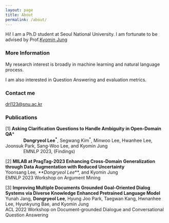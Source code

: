 ```yaml
---
layout: page
title: About
permalink: /about/
---
```


Hi! I am a Ph.D student at Seoul National University. I am fortunate to be advised by Prof.[Kyomin Jung](http://milab.snu.ac.kr/kjung/index.html)

### More Information

My research interest is broadly in machine learning and natural language process. 

I am also interested in Question Answering and evaluation metrics.

### Contact me

[drl123@snu.ac.kr](mailto:drl123@snu.ac.kr)

### Publications

[1] **Asking Clarification Questions to Handle Ambiguity in Open-Domain QA***  
    &emsp;&emsp;&emsp;&emsp;**Dongryeol Lee<sup>*</sup>**, Segwang Kim<sup>*</sup>, Minwoo Lee, Hwanhee Lee, Joonsuk Park, Sang-Woo Lee, and Kyomin Jung  
    &emsp;&emsp;&emsp;&emsp;EMNLP 2023, (Findings)


[2] **MILAB at PragTag-2023 Enhancing Cross-Domain Generalization through Data Augmentation with Reduced Uncertainty**  
    Yoonsang Lee<sup>*</sup>, **Dongryeol Lee<sup>*</sup>**, and Kyomin Jung  
    EMNLP 2023 Workshop on Argument Mining

[3] **Improving Multiple Documents Grounded Goal-Oriented Dialog Systems via Diverse Knowledge Enhanced Pretrained Language Model**  
    Yunah Jang, **Dongryeol Lee**, Hyung Joo Park, Taegwan Kang, Hwnanhee Lee, Hyunkyung Bae, and Kyomin Jung  
    ACL 2022 Workshop on Document-grounded Dialogue and Conversational Question Answering
